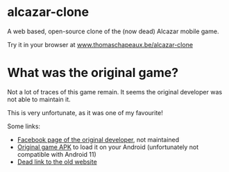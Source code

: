 # alcazar-clone

A web based, open-source clone of the (now dead) Alcazar mobile game.

Try it in your browser at www.thomaschapeaux.be/alcazar-clone

# What was the original game?

Not a lot of traces of this game remain. It seems the original developer was not able to maintain it.

This is very unfortunate, as it was one of my favourite!

Some links:

- [Facebook page of the original developer](https://www.facebook.com/theincrediblecompany), not maintained
- [Original game APK](https://www.apk4fun.com/games/com.theincrediblecompany.alcazar2/#description) to load it on your Android (unfortunately not compatible with Android 11)
- [Dead link to the old website](www.theincrediblecompany.com/try-alcazar)

